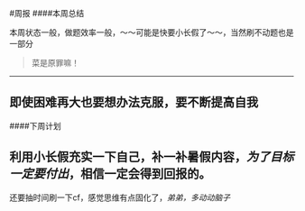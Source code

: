 #周报
####本周总结

本周状态一般，做题效率一般，～～可能是快要小长假了～～，当然刷不动题也是一部分
>菜是原罪嘛！
---
即使困难再大也要想办法克服，要不断提高自我
---


####下周计划

利用小长假充实一下自己，补一补暑假内容，***为了目标一定要付出***，相信一定会得到回报的。
---
还要抽时间刷一下cf，感觉思维有点固化了，*弟弟，多动动脑子*

